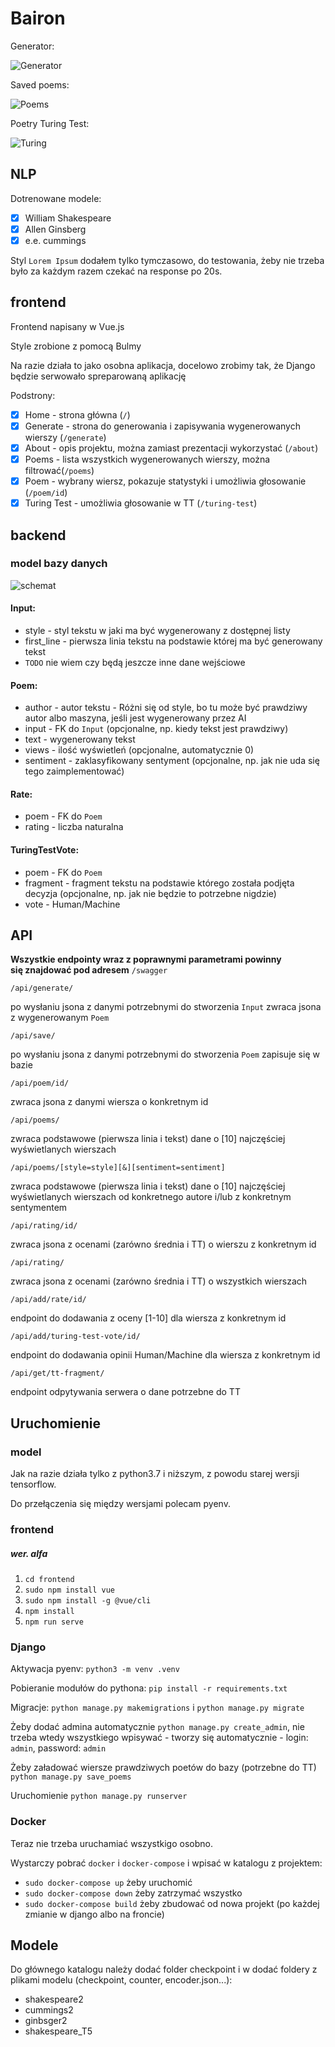 # Bairon

Generator:

![Generator](img/generator.png)

Saved poems:

![Poems](img/poems.png)

Poetry Turing Test:

![Turing](img/turing.png)


## NLP

Dotrenowane modele:
- [x] William Shakespeare
- [x] Allen Ginsberg
- [x] e.e. cummings

Styl `Lorem Ipsum` dodałem tylko tymczasowo, do testowania, żeby nie trzeba było za każdym razem czekać na response po 20s.

## frontend

Frontend napisany w Vue.js

Style zrobione z pomocą Bulmy

Na razie działa to jako osobna aplikacja, docelowo zrobimy tak, że Django będzie serwowało spreparowaną aplikację

Podstrony:
- [x] Home - strona główna (`/`) 
- [x] Generate - strona do generowania i zapisywania wygenerowanych wierszy (`/generate`)
- [x] About - opis projektu, można zamiast prezentacji wykorzystać (`/about`)
- [x] Poems - lista wszystkich wygenerowanych wierszy, można filtrować(`/poems`)
- [x] Poem - wybrany wiersz, pokazuje statystyki i umożliwia głosowanie (`/poem/id`)
- [x] Turing Test - umożliwia głosowanie w TT (`/turing-test`)

## backend

### model bazy danych

![schemat](db_schema.png)

#### Input:
- style - styl tekstu w jaki ma być wygenerowany z dostępnej listy
- first_line - pierwsza linia tekstu na podstawie której ma być generowany tekst
- ```TODO``` nie wiem czy będą jeszcze inne dane wejściowe

#### Poem:
- author - autor tekstu - Różni się od style, bo tu może być prawdziwy autor albo maszyna, jeśli jest wygenerowany przez AI
- input - FK do `Input` (opcjonalne, np. kiedy tekst jest prawdziwy)
- text - wygenerowany tekst
- views - ilość wyświetleń  (opcjonalne, automatycznie 0)
- sentiment - zaklasyfikowany sentyment  (opcjonalne, np. jak nie uda się tego zaimplementować)

#### Rate:
- poem - FK do `Poem`
- rating - liczba naturalna

#### TuringTestVote:
- poem - FK do `Poem`
- fragment - fragment tekstu na podstawie którego została podjęta decyzja (opcjonalne, np. jak nie będzie to potrzebne nigdzie)
- vote - Human/Machine

## API

**Wszystkie endpointy wraz z poprawnymi parametrami powinny się znajdować pod adresem** `/swagger`

`/api/generate/`

po wysłaniu jsona z danymi potrzebnymi do stworzenia `Input` zwraca jsona z wygenerowanym `Poem`

`/api/save/`

po wysłaniu jsona z danymi potrzebnymi do stworzenia `Poem` zapisuje się w bazie

`/api/poem/id/`

zwraca jsona z danymi wiersza o konkretnym id

`/api/poems/`

zwraca podstawowe (pierwsza linia i tekst) dane o [10] najczęściej wyświetlanych wierszach

`/api/poems/[style=style][&][sentiment=sentiment]`

zwraca podstawowe (pierwsza linia i tekst) dane o [10] najczęściej wyświetlanych wierszach od konkretnego autore i/lub z konkretnym sentymentem

`/api/rating/id/`

zwraca jsona z ocenami (zarówno średnia i TT) o wierszu z konkretnym id

`/api/rating/`

zwraca jsona z ocenami (zarówno średnia i TT) o wszystkich wierszach

`/api/add/rate/id/`

endpoint do dodawania z oceny [1-10] dla wiersza z konkretnym id

`/api/add/turing-test-vote/id/` 

endpoint do dodawania opinii Human/Machine dla wiersza z konkretnym id

`/api/get/tt-fragment/` 

endpoint odpytywania serwera o dane potrzebne do TT

## Uruchomienie

### model

Jak na razie działa tylko z python3.7 i niższym, z powodu starej wersji tensorflow.

Do przełączenia się między wersjami polecam pyenv.

### frontend

##### wer. alfa

1. `cd frontend`
2. `sudo npm install vue`
3. `sudo npm install -g @vue/cli`
3. `npm install`
4. `npm run serve`

### Django

Aktywacja pyenv: `python3 -m venv .venv`

Pobieranie modułów do pythona: `pip install -r requirements.txt`

Migracje: `python manage.py makemigrations` i `python manage.py migrate`

Żeby dodać admina automatycznie `python manage.py create_admin`, nie trzeba wtedy wszystkiego wpisywać - tworzy się automatycznie - login: `admin`, password: `admin`

Żeby załadować wiersze prawdziwych poetów do bazy (potrzebne do TT) `python manage.py save_poems`

Uruchomienie `python manage.py runserver`

### Docker

Teraz nie trzeba uruchamiać wszystkigo osobno.

Wystarczy pobrać `docker` i `docker-compose` i wpisać w katalogu z projektem:
* `sudo docker-compose up` żeby uruchomić
* `sudo docker-compose down` żeby zatrzymać wszystko
* `sudo docker-compose build` żeby zbudować od nowa projekt (po każdej zmianie w django albo na froncie)

## Modele
Do głównego katalogu należy dodać folder checkpoint i w dodać foldery z plikami modelu (checkpoint, counter, encoder.json...):
- shakespeare2
- cummings2
- ginbsger2
- shakespeare_T5
